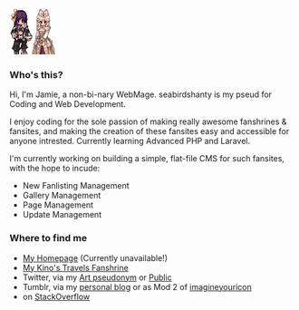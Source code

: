 ![](./avi2.gif)

### Who's this?

Hi, I'm Jamie, a non-bi-nary WebMage. seabirdshanty is my pseud for Coding and Web Development. 

I enjoy coding for the sole passion of making really awesome fanshrines & fansites, and making the creation of these fansites easy and accessible for anyone intrested. Currently learning Advanced PHP and Laravel.

I'm currently working on building a simple, flat-file CMS for such fansites, with the hope to incude:
  - New Fanlisting Management
  - Gallery Management
  - Page Management
  - Update Management

### Where to find me
  - [My Homepage](#) (Currently unavailable!)
  - [My Kino's Travels Fanshrine](https://kinotabi.info)
  - Twitter, via my [Art pseudonym](http://twitter.com/freakmoch) or [Public](http://twitter.com/rummyiabyrinth)
  - Tumblr, via my [personal blog](http://solstice.party) or as Mod 2 of [imagineyouricon](http://imagineyouricon.tumblr.com) 
  - on [StackOverflow](https://stackoverflow.com/users/20443935/byrdie)
